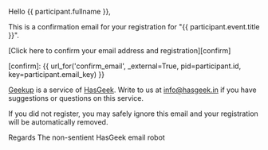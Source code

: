 Hello {{ participant.fullname }},

This is a confirmation email for your registration for "{{ participant.event.title }}".

[Click here to confirm your email address and registration][confirm]

[confirm]: {{ url_for('confirm_email', _external=True, pid=participant.id, key=participant.email_key) }}

[Geekup][gu] is a service of [HasGeek][hg]. Write to us at
info@hasgeek.in if you have suggestions or questions on this service.

[gu]: http://geekup.in
[hg]: http://hasgeek.com

If you did not register, you may safely ignore this email and your registration will be automatically removed.

Regards
The non-sentient HasGeek email robot
